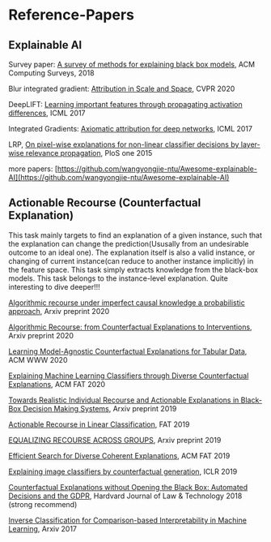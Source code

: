 # Reference-Papers

## Explainable AI

Survey paper: [A survey of methods for explaining black box models](http://arxiv.org/abs/1802.01933), ACM Computing Surveys, 2018

Blur integrated gradient: [Attribution in Scale and Space](https://arxiv.org/pdf/2004.03383.pdf), CVPR 2020 

DeepLIFT: [Learning important features through propagating activation differences](http://arxiv.org/abs/1704.02685), ICML 2017

Integrated Gradients: [Axiomatic attribution for deep networks](http://arxiv.org/abs/1703.01365), ICML 2017

LRP, [On pixel-wise explanations for non-linear classifier decisions by layer-wise relevance propagation](https://www.ncbi.nlm.nih.gov/pmc/articles/PMC4498753/), PloS one 2015

more papers: [https://github.com/wangyongjie-ntu/Awesome-explainable-AI](https://github.com/wangyongjie-ntu/Awesome-explainable-AI)

## Actionable Recourse (Counterfactual Explanation)

This task mainly targets to find an explanation of a given instance, such that the explanation can change the prediction(Ususally from an undesirable outcome to an ideal one). The explanation itself is also a valid instance, or changing of current instance(can reduce to another instance implicitly) in the feature space. This task simply extracts knowledge from the black-box models. This task belongs to the instance-level explanation. Quite interesting to dive deeper!!!

[Algorithmic recourse under imperfect causal knowledge a probabilistic approach](https://arxiv.org/abs/2006.06831), Arxiv preprint 2020

[Algorithmic Recourse: from Counterfactual Explanations to Interventions](https://arxiv.org/abs/2002.06278), Arxiv preprint 2020

[Learning Model-Agnostic Counterfactual Explanations for Tabular Data](https://dl.acm.org/doi/abs/10.1145/3366423.3380087),  ACM WWW 2020

[Explaining Machine Learning Classifiers through Diverse Counterfactual Explanations](https://arxiv.org/pdf/1905.07697.pdf), ACM FAT 2020

[Towards Realistic Individual Recourse and Actionable Explanations in Black-Box Decision Making Systems](https://arxiv.org/pdf/1907.09615.pdf), Arxiv preprint 2019

[Actionable Recourse in Linear Classification](https://dl.acm.org/doi/pdf/10.1145/3287560.3287566), FAT 2019

[EQUALIZING RECOURSE ACROSS GROUPS](https://arxiv.org/abs/1909.03166),  Arxiv preprint 2019

[Efficient Search for Diverse Coherent Explanations](https://arxiv.org/pdf/1901.04909.pdf), ACM FAT 2019

[Explaining image classifiers by counterfactual generation](https://arxiv.org/pdf/1807.08024.pdf), ICLR 2019

[Counterfactual Explanations without Opening the Black Box: Automated Decisions and the GDPR](https://arxiv.org/abs/1711.00399), Hardvard Journal of Law & Technology 2018 (strong recommend)

[Inverse Classification for Comparison-based Interpretability in Machine Learning](https://arxiv.org/pdf/1712.08443.pdf), Arxiv 2017
